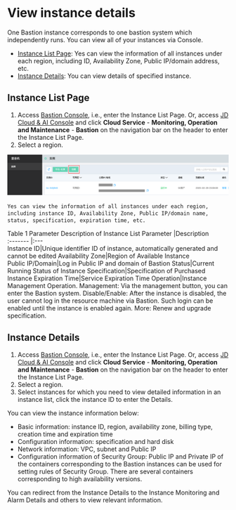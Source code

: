 # View instance details

One Bastion instance corresponds to one bastion system which independently runs. You can view all of your instances via Console.
* [Instance List Page](Instance-Info#user-content-2): Yes can view the information of all instances under each region, including ID, Availability Zone, Public IP/domain address, etc.
* [Instance Details](Instance-Info#user-content-3): You can view details of specified instance.

<div id ="user-content-2"></div>

## Instance List Page

1. Access [Bastion Console](https://bastion-console.jdcloud.com/list), i.e., enter the Instance List Page. Or, access [JD Cloud & AI Console](https://console.jdcloud.com) and click **Cloud Service** - **Monitoring, Operation and Maintenance** - **Bastion** on the navigation bar on the header to enter the Instance List Page.
2. Select a region.

![](/image/Bastion/instance-list.png) 

	Yes can view the information of all instances under each region, including instance ID, Availability Zone, Public IP/domain name, status, specification, expiration time, etc.
		

Table 1 Parameter Description of Instance List
Parameter   |Description   
:------- |:---    
Instance ID|Unique identifier ID of instance, automatically generated and cannot be edited
Availability Zone|Region of Available Instance      
Public IP/Domain|Log in Public IP and domain of Bastion
Status|Current Running Status of Instance
Specification|Specification of Purchased Instance
Expiration Time|Service Expiration Time
Operation|Instance Management Operation. Management: Via the management button, you can enter the Bastion system. Disable/Enable: After the instance is disabled, the user cannot log in the resource machine via Bastion. Such login can be enabled until the instance is enabled again. More: Renew and upgrade specification.

<div id ="user-content-3"></div>	

## Instance Details

1. Access [Bastion Console](https://bastion-console.jdcloud.com/list), i.e., enter the Instance List Page. Or, access [JD Cloud & AI Console](https://console.jdcloud.com) and click **Cloud Service** - **Monitoring, Operation and Maintenance** - **Bastion** on the navigation bar on the header to enter the Instance List Page.
2. Select a region.
3. Select instances for which you need to view detailed information in an instance list, click the instance ID to enter the Details.

You can view the instance information below:

* Basic information: instance ID, region, availability zone, billing type, creation time and expiration time
* Configuration information: specification and hard disk
* Network information: VPC, subnet and Public IP
* Configuration information of Security Group: Public IP and Private IP of the containers corresponding to the Bastion instances can be used for setting rules of Security Group. There are several containers corresponding to high availability versions.

You can redirect from the Instance Details to the Instance Monitoring and Alarm Details and others to view relevant information.




